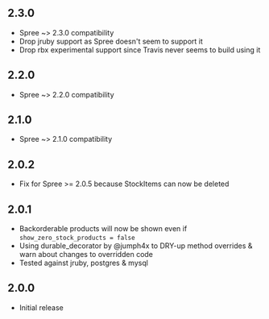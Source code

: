 ## 2.3.0

* Spree ~> 2.3.0 compatibility
* Drop jruby support as Spree doesn't seem to support it
* Drop rbx experimental support since Travis never seems to build using it

## 2.2.0

* Spree ~> 2.2.0 compatibility

## 2.1.0

* Spree ~> 2.1.0 compatibility

## 2.0.2

* Fix for Spree >= 2.0.5 because StockItems can now be deleted

## 2.0.1

* Backorderable products will now be shown even if `show_zero_stock_products = false`
* Using durable_decorator by @jumph4x to DRY-up method overrides & warn about changes to overridden code
* Tested against jruby, postgres & mysql

## 2.0.0

* Initial release
